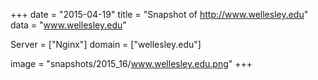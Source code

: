 
+++
date = "2015-04-19"
title = "Snapshot of http://www.wellesley.edu"
data = "www.wellesley.edu"

Server = ["Nginx"]
domain = ["wellesley.edu"]

  image = "snapshots/2015_16/www.wellesley.edu.png"
+++
#
